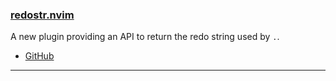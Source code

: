 <h3 id="new-redostr.nvim">
  <a href="#new-redostr.nvim">
    <span class="icon-text">
      <span class="icon">
        <i class="fa-solid fa-book"></i>
      </span>
    </span>
    <span>redostr.nvim</span>
  </a>
</h3>

A new plugin providing an API to return the redo string used by `.`.

- [GitHub](https://github.com/haolian9/redostr.nvim)

---
